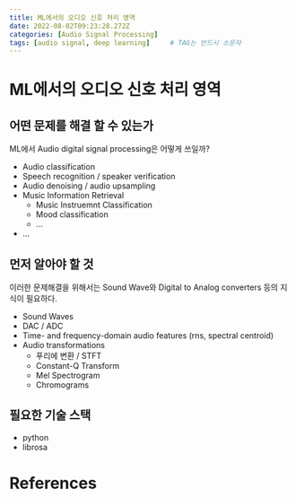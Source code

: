 ```yaml
---
title: ML에서의 오디오 신호 처리 영역
date: 2022-08-02T09:23:28.272Z
categories: [Audio Signal Processing]
tags: [audio signal, deep learning]		# TAG는 반드시 소문자
---
```


# ML에서의 오디오 신호 처리 영역

## 어떤 문제를 해결 할 수 있는가
ML에서 Audio digital signal processing은 어떻게 쓰일까?
- Audio classification
- Speech recognition / speaker verification
- Audio denoising / audio upsampling
- Music Information Retrieval
    - Music Instruemnt Classification
    - Mood classification
    - ...
- ...

## 먼저 알아야 할 것
이러한 문제해결을 위해서는 Sound Wave와 Digital to Analog converters 등의 지식이 필요하다.
- Sound Waves
- DAC / ADC
- Time- and frequency-domain audio features (rns, spectral centroid)
- Audio transformations
    - 푸리에 변환 / STFT
    - Constant-Q Transform
    - Mel Spectrogram
    - Chromograms

## 필요한 기술 스택
- python
- librosa

# References

